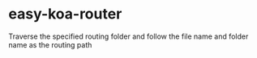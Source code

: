 # easy-koa-router
Traverse the specified routing folder and follow the file name and folder name as the routing path
